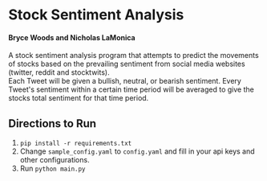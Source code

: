 # Stock Sentiment Analysis

#### Bryce Woods and Nicholas LaMonica

A stock sentiment analysis program that attempts
to predict the movements of stocks based on the prevailing sentiment from social media websites (twitter, reddit and stocktwits).  
Each Tweet will be given a bullish, neutral, or bearish sentiment. Every Tweet's sentiment within a certain time 
period will be averaged to give the stocks total sentiment for that time period.

## Directions to Run

1. `pip install -r requirements.txt`
2. Change `sample_config.yaml` to `config.yaml` and fill in your api keys and other configurations.
3. Run `python main.py`